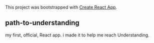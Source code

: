 This project was bootstrapped with [Create React App](https://github.com/facebook/create-react-app).

## path-to-understanding

my first, official, React app.
i made it to help me reach Understanding.
